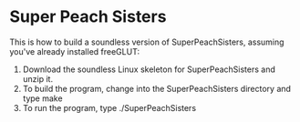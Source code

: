 # Super Peach Sisters

This is how to build a soundless version of SuperPeachSisters, assuming you've
already installed freeGLUT:

1. Download the soundless Linux skeleton for SuperPeachSisters and unzip it.
2. To build the program, change into the SuperPeachSisters directory and type
	make
3. To run the program, type
	./SuperPeachSisters
